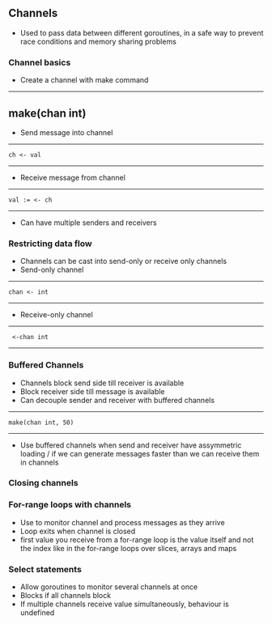 ## Channels
- Used to pass data between different goroutines, in a safe way to prevent race conditions and memory sharing problems
### Channel basics
- Create a channel with make command
 -----
   make(chan int)
 -----

- Send message into channel
--------
    ch <- val
--------

- Receive message from channel
--------
    val := <- ch
--------

- Can have multiple senders and receivers


### Restricting data flow
- Channels can be cast into send-only or receive only channels
- Send-only channel
----------
    chan <- int
----------
- Receive-only channel
----------
     <-chan int
----------

### Buffered Channels
- Channels block send side till receiver is available
- Block receiver side till message is available
- Can decouple sender and receiver with buffered channels
 ---------
    make(chan int, 50)
 --------- 
- Use buffered channels when send and receiver have assymmetric loading / if we can generate messages faster than we can receive them in channels
### Closing channels

### For-range loops with channels
- Use to monitor channel and process messages as they arrive
- Loop exits when channel is closed
- first value you receive from a for-range loop is the value itself and not the index like in the for-range loops over slices, arrays and maps
### Select statements
- Allow goroutines to monitor several channels at once
- Blocks if all channels block
- If multiple channels receive value simultaneously, behaviour is undefined

